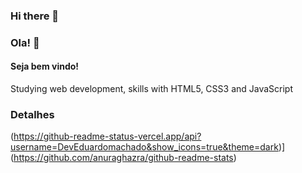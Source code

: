 ### Hi there 👋
### Ola! 👋

#### Seja bem vindo! 
Studying web development, skills with HTML5, CSS3 and JavaScript

### Detalhes 

(https://github-readme-status-vercel.app/api?username=DevEduardomachado&show_icons=true&theme=dark)](https://github.com/anuraghazra/github-readme-stats)

<!--
**DevEduardomachado/DevEduardomachado** is a ✨ _special_ ✨ repository because its `README.md` (this file) appears on your GitHub profile.

Here are some ideas to get you started:

- 🔭 I’m currently working on ...
- 🌱 I’m currently learning ...
- 👯 I’m looking to collaborate on ...
- 🤔 I’m looking for help with ...
- 💬 Ask me about ...
- 📫 How to reach me: ...
- 😄 Pronouns: ...
- ⚡ Fun fact: ...
-->
